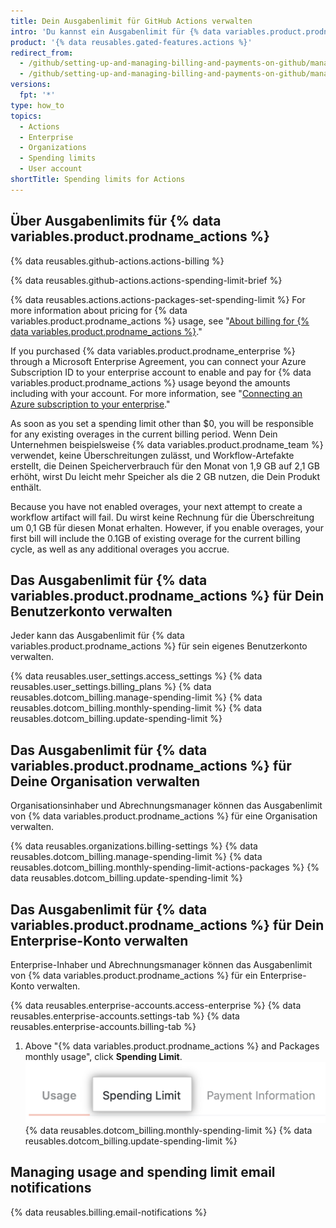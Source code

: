 ```yaml
---
title: Dein Ausgabenlimit für GitHub Actions verwalten
intro: 'Du kannst ein Ausgabenlimit für {% data variables.product.prodname_actions %} festlegen.'
product: '{% data reusables.gated-features.actions %}'
redirect_from:
  - /github/setting-up-and-managing-billing-and-payments-on-github/managing-your-spending-limit-for-github-actions
  - /github/setting-up-and-managing-billing-and-payments-on-github/managing-billing-for-github-actions/managing-your-spending-limit-for-github-actions
versions:
  fpt: '*'
type: how_to
topics:
  - Actions
  - Enterprise
  - Organizations
  - Spending limits
  - User account
shortTitle: Spending limits for Actions
---
```


## Über Ausgabenlimits für {% data variables.product.prodname_actions %}

{% data reusables.github-actions.actions-billing %}

{% data reusables.github-actions.actions-spending-limit-brief %}

{% data reusables.actions.actions-packages-set-spending-limit %} For more information about pricing for {% data variables.product.prodname_actions %} usage, see "[About billing for {% data variables.product.prodname_actions %}](/billing/managing-billing-for-github-actions/about-billing-for-github-actions)."

If you purchased {% data variables.product.prodname_enterprise %} through a Microsoft Enterprise Agreement, you can connect your Azure Subscription ID to your enterprise account to enable and pay for {% data variables.product.prodname_actions %} usage beyond the amounts including with your account. For more information, see "[Connecting an Azure subscription to your enterprise](/github/setting-up-and-managing-your-enterprise/connecting-an-azure-subscription-to-your-enterprise)."

As soon as you set a spending limit other than $0, you will be responsible for any existing overages in the current billing period. Wenn Dein Unternehmen beispielsweise {% data variables.product.prodname_team %} verwendet, keine Überschreitungen zulässt, und Workflow-Artefakte erstellt, die Deinen Speicherverbrauch für den Monat von 1,9 GB auf 2,1 GB erhöht, wirst Du leicht mehr Speicher als die 2 GB nutzen, die Dein Produkt enthält.

Because you have not enabled overages, your next attempt to create a workflow artifact will fail. Du wirst keine Rechnung für die Überschreitung um 0,1 GB für diesen Monat erhalten. However, if you enable overages, your first bill will include the 0.1GB of existing overage for the current billing cycle, as well as any additional overages you accrue.

## Das Ausgabenlimit für {% data variables.product.prodname_actions %} für Dein Benutzerkonto verwalten

Jeder kann das Ausgabenlimit für {% data variables.product.prodname_actions %} für sein eigenes Benutzerkonto verwalten.

{% data reusables.user_settings.access_settings %}
{% data reusables.user_settings.billing_plans %}
{% data reusables.dotcom_billing.manage-spending-limit %}
{% data reusables.dotcom_billing.monthly-spending-limit %}
{% data reusables.dotcom_billing.update-spending-limit %}

## Das Ausgabenlimit für {% data variables.product.prodname_actions %} für Deine Organisation verwalten

Organisationsinhaber und Abrechnungsmanager können das Ausgabenlimit von {% data variables.product.prodname_actions %} für eine Organisation verwalten.

{% data reusables.organizations.billing-settings %}
{% data reusables.dotcom_billing.manage-spending-limit %}
{% data reusables.dotcom_billing.monthly-spending-limit-actions-packages %}
{% data reusables.dotcom_billing.update-spending-limit %}

## Das Ausgabenlimit für {% data variables.product.prodname_actions %} für Dein Enterprise-Konto verwalten

Enterprise-Inhaber und Abrechnungsmanager können das Ausgabenlimit von {% data variables.product.prodname_actions %} für ein Enterprise-Konto verwalten.

{% data reusables.enterprise-accounts.access-enterprise %}
{% data reusables.enterprise-accounts.settings-tab %}
{% data reusables.enterprise-accounts.billing-tab %}
1. Above "{% data variables.product.prodname_actions %} and Packages monthly usage", click **Spending Limit**. ![Spending limit tab](/assets/images/help/settings/spending-limit-tab-enterprise.png)
{% data reusables.dotcom_billing.monthly-spending-limit %}
{% data reusables.dotcom_billing.update-spending-limit %}


## Managing usage and spending limit email notifications
{% data reusables.billing.email-notifications %}
